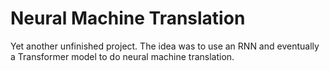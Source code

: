 # Neural Machine Translation

Yet another unfinished project. The idea was to use an RNN and eventually a Transformer model to do neural machine translation.
